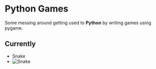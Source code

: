 # Python Games

Some messing around getting used to __Python__ by writing games using pygame.

## Currently 
 
 - Snake
 - 
   ![Snake](https://github.com/rossdrew/pygames/blob/master/snake_screenshot.png)

